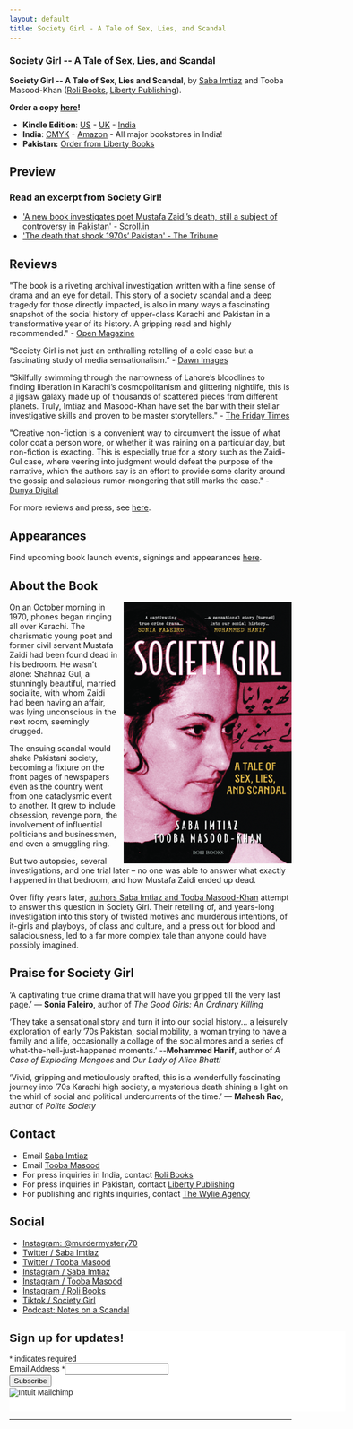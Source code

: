 ```yaml
---
layout: default
title: Society Girl - A Tale of Sex, Lies, and Scandal
---
```



### Society Girl -- A Tale of Sex, Lies, and Scandal

**Society Girl -- A Tale of Sex, Lies and Scandal**, by [Saba Imtiaz](https://sabaimtiaz.com) and Tooba Masood-Khan ([Roli Books](https://rolibooks.com/product/society-girl-a-tale-of-sex-lies-and-scandal/), [Liberty Publishing](https://www.libertybooks.com/liberty-publishing/society-girl-9786277626471)). 

**Order a copy [here](/order.html)!**

- **Kindle Edition**: [US](https://www.amazon.com/dp/B0DKBJD5KX/ref=tmm_kin_swatch_0?_encoding=UTF8&qid=&sr=) - [UK](https://amzn.eu/d/e2NQWfx) - [India](https://amzn.in/d/5rAF7hk)
- **India**: [CMYK](https://cmykbookstore.com/products/society-girl-a-tale-of-sex-lies-and-scandal) - [Amazon](https://www.amazon.in/Society-Girl-Tale-Lies-Scandal/dp/8193984692) - All major bookstores in India!
- **Pakistan:** [Order from Liberty Books](https://www.libertybooks.com/liberty-publishing/society-girl-9786277626471)

## Preview

### Read an excerpt from Society Girl!

- ['A new book investigates poet Mustafa Zaidi’s death, still a subject of controversy in Pakistan' - Scroll.in](https://scroll.in/article/1075239/) 
- ['The death that shook 1970s’ Pakistan' - The Tribune](https://www.tribuneindia.com/news/book-reviews/the-death-that-shook-1970s-pakistan)

## Reviews

"The book is a riveting archival investigation written with a fine sense of drama and an eye for detail. This story of a society scandal and a deep tragedy for those directly impacted, is also in many ways a fascinating snapshot of the social history of upper-class Karachi and Pakistan in a transformative year of its history. A gripping read and highly recommended." - [Open Magazine](https://openthemagazine.com/lounge/books/fault-lines-in-karachi/)

"Society Girl is not just an enthralling retelling of a cold case but a fascinating study of media sensationalism.” - [Dawn Images](https://images.dawn.com/news/1192993/book-review-society-girl-a-tale-of-sex-lies-and-scandal-revisits-one-of-pakistans-most-intriguing-cold-cases)

"Skilfully swimming through the narrowness of Lahore’s bloodlines to finding liberation in Karachi’s cosmopolitanism and glittering nightlife, this is a jigsaw galaxy made up of thousands of scattered pieces from different planets. Truly, Imtiaz and Masood-Khan have set the bar with their stellar investigative skills and proven to be master storytellers." - [The Friday Times](https://thefridaytimes.com/23-Nov-2024/a-homemaker-and-a-poet-fall-in-love-what-could-possibly-go-wrong)

"Creative non-fiction is a convenient way to circumvent the issue of what color coat a person wore, or whether it was raining on a particular day, but non-fiction is exacting. This is especially true for a story such as the Zaidi-Gul case, where veering into judgment would defeat the purpose of the narrative, which the authors say is an effort to provide some clarity around the gossip and salacious rumor-mongering that still marks the case." - [Dunya Digital](https://dunyadigital.co/feature_40.html)

For more reviews and press, see [here](/press.html).

## Appearances
Find upcoming book launch events, signings and appearances [here](/events.html).


## About the Book

<img src="assets/images/societygirl-cover.jpg" alt="Cover" style="float: right; margin-left: 10px; width: 300px;" />

On an October morning in 1970, phones began ringing all over Karachi. The charismatic young poet and former civil servant Mustafa Zaidi had been found dead in his bedroom. He wasn’t alone: Shahnaz Gul, a stunningly beautiful, married socialite, with whom Zaidi had been having an affair, was lying unconscious in the next room, seemingly drugged. 

The ensuing scandal would shake Pakistani society, becoming a fixture on the front pages of newspapers even as the country went from one cataclysmic event to another. It grew to include obsession, revenge porn, the involvement of influential politicians and businessmen, and even a smuggling ring. 

But two autopsies, several investigations, and one trial later – no one was able to answer what exactly happened in that bedroom, and how Mustafa Zaidi ended up dead. 

Over fifty years later, [authors Saba Imtiaz and Tooba Masood-Khan](/about_authors.html) attempt to answer this question in Society Girl. Their retelling of, and years-long investigation into this story of twisted motives and murderous intentions, of it-girls and playboys, of class and culture, and a press out for blood and salaciousness, led to a far more complex tale than anyone could have possibly imagined.


## Praise for Society Girl
‘A captivating true crime drama that will have you gripped till the very last page.’ — **Sonia Faleiro**, author of *The Good Girls: An Ordinary Killing*

‘They take a sensational story and turn it into our social history... a leisurely exploration of early ’70s Pakistan, social mobility, a woman trying to have a family and a life, occasionally a collage of the social mores and a series of what-the-hell-just-happened moments.’ --**Mohammed Hanif**, author of *A Case of Exploding Mangoes* and *Our Lady of Alice Bhatti*

‘Vivid, gripping and meticulously crafted, this is a wonderfully fascinating journey into ’70s Karachi high society, a mysterious death shining a light on the whirl of social and political undercurrents of the time.’ — **Mahesh Rao**, author of *Polite Society*


## Contact
- Email [Saba Imtiaz](mailto:saba@mm.st)
- Email [Tooba Masood](mailto:masoodtooba@gmail.com)
- For press inquiries in India, contact [Roli Books](mailto:sanvari@rolibooks.com)
- For press inquiries in Pakistan, contact [Liberty Publishing](mailto:publishing@libertybooks.com)
- For publishing and rights inquiries, contact [The Wylie Agency](https://www.wylieagency.com/)

## Social
- [Instagram: @murdermystery70](https://instagram.com/murdermystery70)
- [Twitter / Saba Imtiaz](https://twitter.com/sabaimtiaz)
- [Twitter / Tooba Masood](https://twitter.com/tabahitooba)
- [Instagram / Saba Imtiaz](https://instagram.com/sabaimtiaz)
- [Instagram / Tooba Masood](https://instagram.com/tabahi_tooba)
- [Instagram / Roli Books](https://instagram.com/rolibooks)
- [Tiktok / Society Girl](https://www.tiktok.com/@murdermystery7096)
- [Podcast: Notes on a Scandal](podcast.md) 


<div id="mc_embed_shell">
      <link href="//cdn-images.mailchimp.com/embedcode/classic-061523.css" rel="stylesheet" type="text/css">
  <style type="text/css">
        #mc_embed_signup{background:#fff; false;clear:left; font:14px Helvetica,Arial,sans-serif; width: 600px;}
        /* Add your own Mailchimp form style overrides in your site stylesheet or in this style block.
           We recommend moving this block and the preceding CSS link to the HEAD of your HTML file. */
</style>
<div id="mc_embed_signup">
    <form action="https://protonmail.us17.list-manage.com/subscribe/post?u=1f949c782c463105a58cc9ecb&amp;id=4874c46cb4&amp;f_id=00c16fe0f0" method="post" id="mc-embedded-subscribe-form" name="mc-embedded-subscribe-form" class="validate" target="_blank">
        <div id="mc_embed_signup_scroll"><h2>Sign up for updates!</h2>
            <div class="indicates-required"><span class="asterisk">*</span> indicates required</div>
            <div class="mc-field-group"><label for="mce-EMAIL">Email Address <span class="asterisk">*</span></label><input type="email" name="EMAIL" class="required email" id="mce-EMAIL" required="" value=""><span id="mce-EMAIL-HELPERTEXT" class="helper_text"></span></div>
        <div id="mce-responses" class="clear foot">
            <div class="response" id="mce-error-response" style="display: none;"></div>
            <div class="response" id="mce-success-response" style="display: none;"></div>
        </div>
    <div style="position: absolute; left: -5000px;" aria-hidden="true">
        /* real people should not fill this in and expect good things - do not remove this or risk form bot signups */
        <input type="text" name="b_1f949c782c463105a58cc9ecb_4874c46cb4" tabindex="-1" value="">
    </div>
        <div class="optionalParent">
            <div class="clear foot">
                <input type="submit" name="subscribe" id="mc-embedded-subscribe" class="button" value="Subscribe">
                <p style="margin: 0px auto;"><a href="http://eepurl.com/ixVqgk" title="Mailchimp - email marketing made easy and fun"><span style="display: inline-block; background-color: transparent; border-radius: 4px;"><img class="refferal_badge" src="https://digitalasset.intuit.com/render/content/dam/intuit/mc-fe/en_us/images/intuit-mc-rewards-text-dark.svg" alt="Intuit Mailchimp" style="width: 220px; height: 40px; display: flex; padding: 2px 0px; justify-content: center; align-items: center;"></span></a></p>
            </div>
        </div>
    </div>
</form>
</div>
<script type="text/javascript" src="//s3.amazonaws.com/downloads.mailchimp.com/js/mc-validate.js"></script><script type="text/javascript">(function($) {window.fnames = new Array(); window.ftypes = new Array();fnames[0]='EMAIL';ftypes[0]='email';fnames[1]='FNAME';ftypes[1]='text';fnames[2]='LNAME';ftypes[2]='text';fnames[3]='ADDRESS';ftypes[3]='address';fnames[4]='PHONE';ftypes[4]='phone';fnames[5]='BIRTHDAY';ftypes[5]='birthday';}(jQuery));var $mcj = jQuery.noConflict(true);</script></div>

---